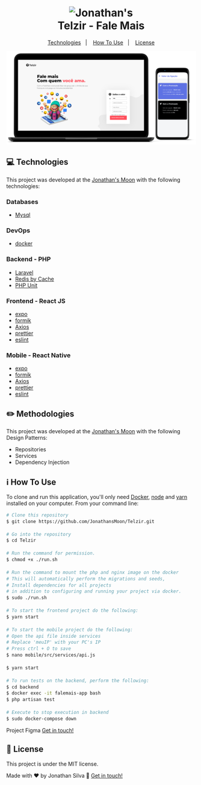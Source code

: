 <h1 align="center">
    <img alt="Jonathan's" src="https://i.pinimg.com/originals/52/1a/fa/521afaada5d1c270249703e2420fbbb3.png" />
    <br>
    Telzir - Fale Mais
</h1>

<p align="center">

<p align="center">
  <a href="#Moon-technologies">Technologies</a>&nbsp;&nbsp;&nbsp;|&nbsp;&nbsp;&nbsp;
  <a href="#information_source-how-to-use">How To Use</a>&nbsp;&nbsp;&nbsp;|&nbsp;&nbsp;&nbsp;
  <a href="#memo-license">License</a>
</p>

<p align="center">
  <img src="https://github.com/JonathansMoon/files/blob/master/images/Telzir.png">
</p>

## :computer: Technologies

This project was developed at the [Jonathan's Moon](#) with the following technologies:

<h3>Databases</h3>

- [Mysql](https://www.mysql.com/)

<h3>DevOps</h3>

- [docker](https://www.docker.com/)

<h3>Backend - PHP</h3>

- [Laravel](https://laravel.com/)
- [Redis by Cache](https://redis.io/)
- [PHP Unit](https://phpunit.de/)

<h3>Frontend - React JS</h3>

- [expo](https://expo.io/)
- [formik](https://formik.org/docs/overview)
- [Axios](https://github.com/axios/axios)
- [prettier](https://prettier.io/)
- [eslint](https://eslint.org/)

<h3>Mobile - React Native</h3>

- [expo](https://expo.io/)
- [formik](https://formik.org/docs/overview)
- [Axios](https://github.com/axios/axios)
- [prettier](https://prettier.io/)
- [eslint](https://eslint.org/)

## :pencil2: Methodologies

This project was developed at the [Jonathan's Moon](#) with the following Design Patterns:

- Repositories
- Services
- Dependency Injection

## :information_source: How To Use

To clone and run this application, you'll only need [Docker](https://www.docker.com/), [node](https://nodejs.org/en/) and [yarn](https://yarnpkg.com/) installed on your computer. From your command line:

```bash
# Clone this repository
$ git clone https://github.com/JonathansMoon/Telzir.git

# Go into the repository
$ cd Telzir

# Run the command for permission.
$ chmod +x ./run.sh

# Run the command to mount the php and nginx image on the docker
# This will automatically perform the migrations and seeds,
# Install dependencies for all projects
# in addition to configuring and running your project via docker.
$ sudo ./run.sh

# To start the frontend project do the following:
$ yarn start

# To start the mobile project do the following:
# Open the api file inside services
# Replace 'meuIP' with your PC's IP
# Press ctrl + O to save
$ nano mobile/src/services/api.js

$ yarn start

# To run tests on the backend, perform the following:
$ cd backend
$ docker exec -it falemais-app bash
$ php artisan test

# Execute to stop execution in backend
$ sudo docker-compose down
```

Project Figma [Get in touch!](https://www.figma.com/file/fDoVp3BH0xjsDCFL9x7HDx/Untitled?node-id=0%3A1)

## :memo: License

This project is under the MIT license.

Made with ♥ by Jonathan Silva :wave: [Get in touch!](https://www.linkedin.com/in/jonathan-silva-gomes-53271a168/)

[vc]: https://code.visualstudio.com/
